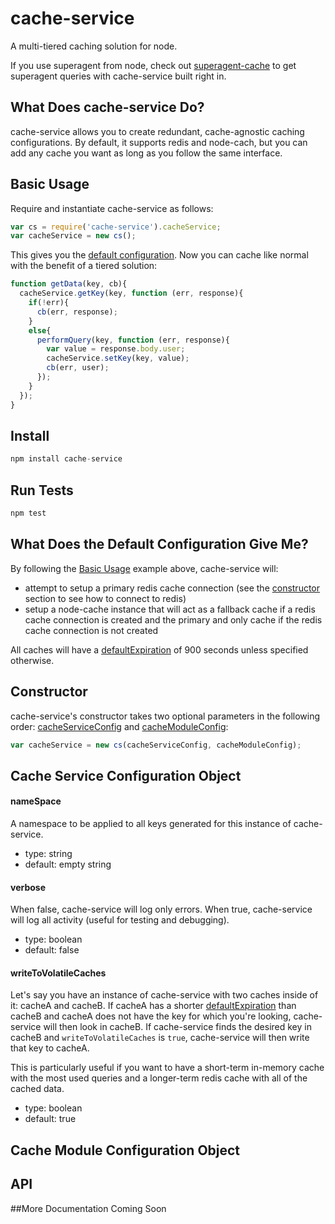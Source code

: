 # cache-service

A multi-tiered caching solution for node.

If you use superagent from node, check out [superagent-cache](https://github.com/jpodwys/superagent-cache) to get superagent queries with cache-service built right in.

## What Does cache-service Do?

cache-service allows you to create redundant, cache-agnostic caching configurations. By default, it supports redis and node-cach, but you can add any cache you want as long as you follow the same interface.

## Basic Usage

Require and instantiate cache-service as follows:

```javascript
var cs = require('cache-service').cacheService;
var cacheService = new cs();
```

This gives you the [default configuration](#what-does-the-default-configuration-give-me). Now you can cache like normal with the benefit of a tiered solution:

```javascript
function getData(key, cb){
  cacheService.getKey(key, function (err, response){
    if(!err){
      cb(err, response);
    }
    else{
      performQuery(key, function (err, response){
        var value = response.body.user;
        cacheService.setKey(key, value);
        cb(err, user);
      });
    }
  });
}
```

## Install

```javascript
npm install cache-service
```

## Run Tests

```javascript
npm test
```

## What Does the Default Configuration Give Me?

By following the [Basic Usage](basic-usage) example above, cache-service will:

* attempt to setup a primary redis cache connection (see the [constructor](constructor) section to see how to connect to redis)
* setup a node-cache instance that will act as a fallback cache if a redis cache connection is created and the primary and only cache if the redis cache connection is not created

All caches will have a [defaultExpiration](defaultexpiraiton) of 900 seconds unless specified otherwise.

## Constructor

cache-service's constructor takes two optional parameters in the following order: [cacheServiceConfig](cache-service-configuraiton-object) and [cacheModuleConfig](cache-module-configuration-object):

```javascript
var cacheService = new cs(cacheServiceConfig, cacheModuleConfig);
```

## Cache Service Configuration Object

#### nameSpace

A namespace to be applied to all keys generated for this instance of cache-service.

* type: string
* default: empty string

#### verbose

When false, cache-service will log only errors. When true, cache-service will log all activity (useful for testing and debugging).

* type: boolean
* default: false

#### writeToVolatileCaches

Let's say you have an instance of cache-service with two caches inside of it: cacheA and cacheB.  If cacheA has a shorter [defaultExpiration](defaultExpiration) than cacheB and cacheA does not have the key for which you're looking, cache-service will then look in cacheB. If cache-service finds the desired key in cacheB and `writeToVolatileCaches` is `true`, cache-service will then write that key to cacheA.

This is particularly useful if you want to have a short-term in-memory cache with the most used queries and a longer-term redis cache with all of the cached data.

* type: boolean
* default: true

## Cache Module Configuration Object

## API



##More Documentation Coming Soon
